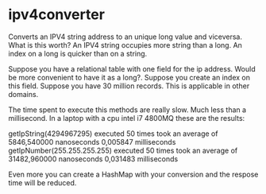 # ipv4converter
Converts an IPV4 string address to an unique long value and viceversa.
What is this worth?
An IPV4 string occupies more string than a long.
An index on a long is quicker than on a string.

Suppose you have a relational table with one field for the ip address. Would be more convenient to have it as a long?.
Suppose you create an index on this field.
Suppose you have 30 million records.
This is applicable in other domains.

The time spent to execute this methods are really slow. Much less than a millisecond.
In a laptop with a cpu intel i7 4800MQ these are the results:

getIpString(4294967295) executed 50 times took an average of 5846,540000 nanoseconds 0,005847 milliseconds
getIpNumber(255.255.255.255) executed 50 times took an average of 31482,960000 nanoseconds 0,031483 milliseconds

Even more you can create a HashMap with your conversion and the respose time will be reduced.
